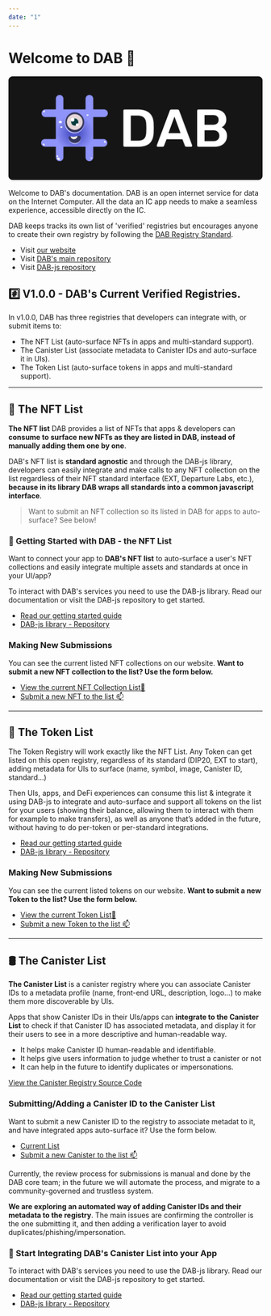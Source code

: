 ```yaml
---
date: "1"
---
```

# Welcome to DAB 👋

![](imgs/main.png)

Welcome to DAB's documentation. DAB is an open internet service for data on the Internet Computer. All the data an IC app needs to make a seamless experience, accessible directly on the IC. 

DAB keeps tracks its own list of 'verified' registries but encourages anyone to create their own registry by following the [DAB Registry Standard](standard/getting-started.md).


- Visit [our website](https://dab.ooo)
- Visit [DAB's main repository](https://github.com/psychedelic/dab)
- Visit [DAB-js repository](https://github.com/psychedelic/dab-js)


## #️⃣ V1.0.0 - DAB's Current Verified Registries.

In v1.0.0, DAB has three registries that developers can integrate with, or submit items to:

- The NFT List (auto-surface NFTs in apps and multi-standard support).
- The Canister List (associate metadata to Canister IDs and auto-surface it in UIs).
- The Token List (auto-surface tokens in apps and multi-standard support).

----

## 🎨 The NFT List

**The NFT list** DAB provides a list of NFTs that apps & developers can **consume to surface new NFTs as they are listed in DAB, instead of manually adding them one by one**.

DAB's NFT list is **standard agnostic** and through the DAB-js library, developers can easily integrate and make calls to any NFT collection on the list regardless of their NFT standard interface (EXT, Departure Labs, etc.), **because in its library DAB wraps all standards into a common javascript interface**.

> Want to submit an NFT collection so its listed in DAB for apps to auto-surface? See below!

### 🧰 Getting Started with DAB - the NFT List

Want to connect your app to **DAB's NFT list** to auto-surface a user's NFT collections and easily integrate multiple assets and standards at once in your UI/app?

To interact with DAB's services you need to use the DAB-js library. Read our documentation or visit the DAB-js repository to get started.

- [Read our getting started guide](https://docs.dab.ooo/nft-list/getting-started/)
- [DAB-js library - Repository](https://github.com/psychedelic/dab-js)


### Making New Submissions
You can see the current listed NFT collections on our website. **Want to submit a new NFT collection to the list? Use the form below.**

- [View the current NFT Collection List📜](https://dab.ooo)
- [Submit a new NFT to the list 📫](https://dab-ooo.typeform.com/nft-list)


----

## 💠 The Token List

The Token Registry will work exactly like the NFT List. Any Token can get listed on this open registry, regardless of its standard (DIP20, EXT to start), adding metadata for UIs to surface (name, symbol, image, Canister ID, standard…)

Then UIs, apps, and DeFi experiences can consume this list & integrate it using DAB-js to integrate and auto-surface and support all tokens on the list for your users (showing their balance, allowing them to interact with them for example to make transfers), as well as anyone that’s added in the future, without having to do per-token or per-standard integrations.

- [Read our getting started guide](https://docs.dab.ooo/token-list/getting-started/)
- [DAB-js library - Repository](https://github.com/psychedelic/dab-js)

###  Making New Submissions
You can see the current listed tokens on our website. **Want to submit a new Token to the list? Use the form below.**

- [View the current Token List📜](https://github.com/Psychedelic/dab/blob/main/registries/tokens/list.json)
- [Submit a new Token to the list 📫](https://dab-ooo.typeform.com/token-list)

----

## 🛢️ The Canister List

**The Canister List** is a canister registry where you can associate Canister IDs to a metadata profile (name, front-end URL, description, logo...) to make them more discoverable by UIs. 

Apps that show Canister IDs in their UIs/apps can **integrate to the Canister List** to check if that Canister ID has associated metadata, and display it for their users to see in a more descriptive and human-readable way.

- It helps make Canister ID human-readable and identifiable.
- It helps give users information to judge whether to trust a canister or not
- It can help in the future to identify duplicates or impersonations.

[View the Canister Registry Source Code](https://github.com/Psychedelic/dab/tree/main/registries/canister_registry)

### Submitting/Adding a Canister ID to the Canister List

Want to submit a new Canister ID to the registry to associate metadat to it, and have integrated apps auto-surface it? Use the form below.

- [Current List](https://github.com/Psychedelic/dab/blob/main/registries/canister_registry/list.md)
- [Submit a new Canister to the list 📫](https://dab-ooo.typeform.com/canister-list)

Currently, the review process for submissions is manual and done by the DAB core team; in the future we will automate the process, and migrate to a community-governed and trustless system.

**We are exploring an automated way of adding Canister IDs and their metadata to the registry**. The main issues are confirming the controller is the one submitting it, and then adding a verification layer to avoid duplicates/phishing/impersonation.

### 🧰 Start Integrating DAB's Canister List into your App

To interact with DAB's services you need to use the DAB-js library. Read our documentation or visit the DAB-js repository to get started.

- [Read our getting started guide](https://docs.dab.ooo/canister-list/getting-started/)
- [DAB-js library - Repository](https://github.com/psychedelic/dab-js)
